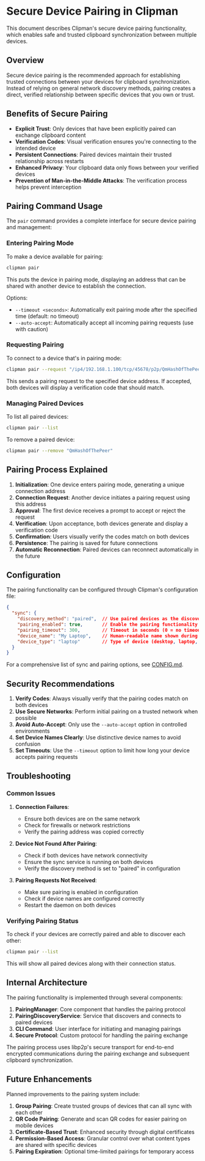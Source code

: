 # Secure Device Pairing in Clipman

This document describes Clipman's secure device pairing functionality, which enables safe and trusted clipboard synchronization between multiple devices.

## Overview

Secure device pairing is the recommended approach for establishing trusted connections between your devices for clipboard synchronization. Instead of relying on general network discovery methods, pairing creates a direct, verified relationship between specific devices that you own or trust.

## Benefits of Secure Pairing

- **Explicit Trust**: Only devices that have been explicitly paired can exchange clipboard content
- **Verification Codes**: Visual verification ensures you're connecting to the intended device
- **Persistent Connections**: Paired devices maintain their trusted relationship across restarts
- **Enhanced Privacy**: Your clipboard data only flows between your verified devices
- **Prevention of Man-in-the-Middle Attacks**: The verification process helps prevent interception

## Pairing Command Usage

The `pair` command provides a complete interface for secure device pairing and management:

### Entering Pairing Mode

To make a device available for pairing:

```bash
clipman pair
```

This puts the device in pairing mode, displaying an address that can be shared with another device to establish the connection.

Options:
- `--timeout <seconds>`: Automatically exit pairing mode after the specified time (default: no timeout)
- `--auto-accept`: Automatically accept all incoming pairing requests (use with caution)

### Requesting Pairing

To connect to a device that's in pairing mode:

```bash
clipman pair --request "/ip4/192.168.1.100/tcp/45678/p2p/QmHashOfThePeer"
```

This sends a pairing request to the specified device address. If accepted, both devices will display a verification code that should match.

### Managing Paired Devices

To list all paired devices:

```bash
clipman pair --list
```

To remove a paired device:

```bash
clipman pair --remove "QmHashOfThePeer"
```

## Pairing Process Explained

1. **Initialization**: One device enters pairing mode, generating a unique connection address
2. **Connection Request**: Another device initiates a pairing request using this address
3. **Approval**: The first device receives a prompt to accept or reject the request
4. **Verification**: Upon acceptance, both devices generate and display a verification code
5. **Confirmation**: Users visually verify the codes match on both devices
6. **Persistence**: The pairing is saved for future connections
7. **Automatic Reconnection**: Paired devices can reconnect automatically in the future

## Configuration

The pairing functionality can be configured through Clipman's configuration file:

```json
{
  "sync": {
    "discovery_method": "paired",  // Use paired devices as the discovery method
    "pairing_enabled": true,       // Enable the pairing functionality
    "pairing_timeout": 300,        // Timeout in seconds (0 = no timeout)
    "device_name": "My Laptop",    // Human-readable name shown during pairing
    "device_type": "laptop"        // Type of device (desktop, laptop, mobile, etc.)
  }
}
```

For a comprehensive list of sync and pairing options, see [CONFIG.md](../internal/sync/CONFIG.md).

## Security Recommendations

1. **Verify Codes**: Always visually verify that the pairing codes match on both devices
2. **Use Secure Networks**: Perform initial pairing on a trusted network when possible
3. **Avoid Auto-Accept**: Only use the `--auto-accept` option in controlled environments
4. **Set Device Names Clearly**: Use distinctive device names to avoid confusion
5. **Set Timeouts**: Use the `--timeout` option to limit how long your device accepts pairing requests

## Troubleshooting

### Common Issues

1. **Connection Failures**:
   - Ensure both devices are on the same network
   - Check for firewalls or network restrictions
   - Verify the pairing address was copied correctly

2. **Device Not Found After Pairing**:
   - Check if both devices have network connectivity
   - Ensure the sync service is running on both devices
   - Verify the discovery method is set to "paired" in configuration

3. **Pairing Requests Not Received**:
   - Make sure pairing is enabled in configuration
   - Check if device names are configured correctly
   - Restart the daemon on both devices

### Verifying Pairing Status

To check if your devices are correctly paired and able to discover each other:

```bash
clipman pair --list
```

This will show all paired devices along with their connection status.

## Internal Architecture

The pairing functionality is implemented through several components:

1. **PairingManager**: Core component that handles the pairing protocol
2. **PairingDiscoveryService**: Service that discovers and connects to paired devices
3. **CLI Command**: User interface for initiating and managing pairings
4. **Secure Protocol**: Custom protocol for handling the pairing exchange

The pairing process uses libp2p's secure transport for end-to-end encrypted communications during the pairing exchange and subsequent clipboard synchronization.

## Future Enhancements

Planned improvements to the pairing system include:

1. **Group Pairing**: Create trusted groups of devices that can all sync with each other
2. **QR Code Pairing**: Generate and scan QR codes for easier pairing on mobile devices
3. **Certificate-Based Trust**: Enhanced security through digital certificates
4. **Permission-Based Access**: Granular control over what content types are shared with specific devices
5. **Pairing Expiration**: Optional time-limited pairings for temporary access 